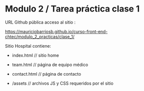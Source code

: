 # Modulo 2 / Tarea práctica clase 1

URL Github pública acceso al sitio :

https://mauriciobarriosb.github.io/curso-front-end-chtec/modulo_2_practicas/clase_1/

Sitio Hospital contiene:

* index.html // sitio home

* team.html // página de equipo médico

* contact.html // página de contacto

* /assets // archivos JS y CSS requeridos por el sitio
